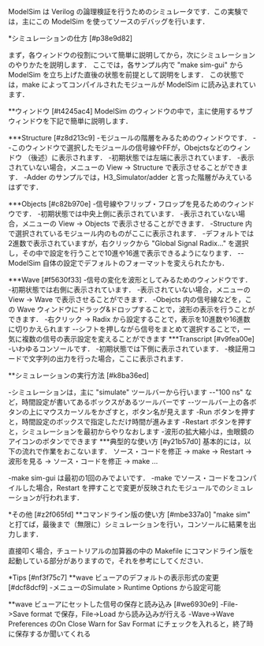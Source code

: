 ModelSim は Verilog の論理検証を行うためのシミュレータです．この実験では，主にこの ModelSim を使ってソースのデバッグを行います．

*シミュレーションの仕方 [#p38e9d82]

まず，各ウィンドウの役割について簡単に説明してから，次にシミュレーションのやりかたを説明します．
ここでは，各サンプル内で "make sim-gui" からModelSim を立ち上げた直後の状態を前提として説明をします．
この状態では，make によってコンパイルされたモジュールが ModelSim に読み込まれています．

**ウィンドウ [#t4245ac4]
ModelSim のウィンドウの中で，主に使用するサブウィンドウを下記で簡単に説明します．

***Structure [#z8d213c9]
-モジュールの階層をみるためのウィンドウです．
--このウィンドウで選択したモジュールの信号線やFFが，Obejctsなどのウィンドウ （後述）に表示されます．
-初期状態では左端に表示されています．
-表示されていない場合，メニューの View -> Structure で表示させることができます．
-Adder のサンプルでは，H3_Simulator/adder と言った階層がみえているはずです．

***Objects [#c82b970e]
-信号線やフリップ・フロップを見るためのウィンドウです．
-初期状態では中央上側に表示されています．
-表示されていない場合，メニューの View -> Objects で表示させることができます．
-Structure 内で選択されているモジュール内のものがここに表示されます．
-デフォルトでは2進数で表示されていますが，右クリックから "Global Signal Radix..." を選択し，その中で設定を行うことで10進や16進で表示できるようになります．
--ModelSim 自体の設定でデフォルトのフォーマットを変えられたかも．

***Wave [#f5630f33]
-信号の変化を波形としてみるためのウィンドウです．
-初期状態では右側に表示されています．
-表示されていない場合，メニューの View -> Wave で表示させることができます．
-Obejcts 内の信号線などを，この Wave ウィンドウにドラッグ&ドロップすることで，波形の表示を行うことができます．
-右クリック -> Radix から設定することで，表示を10進数や16進数に切りかえられます
--シフトを押しながら信号をまとめて選択することで，一気に複数の信号の表示設定を変えることができます
***Transcript [#v9fea00e]
-いわゆるコンソールです．
-初期状態では下側に表示されています．
-検証用コードで文字列の出力を行った場合，ここに表示されます．


**シミュレーションの実行方法 [#k8ba36ed]

-シミュレーションは，主に "simulate" ツールバーから行います
--"100 ns" など，時間設定が書いてあるボックスがあるツールバーです
--ツールバー上の各ボタンの上にマウスカーソルをかざすと，ボタン名が見えます
-Run ボタンを押すと，時間設定のボックスで指定しただけ時間が進みます
-Restart ボタンを押すと，シミュレーションを最初からやりなおします
-波形の拡大縮小は，虫眼鏡のアイコンのボタンでできます
***典型的な使い方 [#y21b57d0]
基本的には，以下の流れで作業をおこないます．
 ソース・コードを修正 -> make -> Restart -> 波形を見る -> ソース・コードを修正 -> make ...

-make sim-gui は最初の1回のみでよいです．
-make でソース・コードをコンパイルした場合，Restart を押すことで変更が反映されたモジュールでのシミュレーションが行われます．


*その他 [#z2f065fd]
**コマンドライン版の使い方 [#mbe337a0]
"make sim" と打てば，最後まで（無限に）シミュレーションを行い，コンソールに結果を出力します．

直接叩く場合，チュートリアルの加算器の中の Makefile にコマンドライン版を起動している部分がありますので，それを参考にしてください．

*Tips [#nf3f75c7]
**wave ビューアのデフォルトの表示形式の変更 [#dcf8dcf9]
-メニューのSimulate > Runtime Options から設定可能

**wave ビューアにセットした信号の保存と読み込み [#we6930e9]
-File->Save format で保存，File->Load から読み込みが行える
-Wave->Wave Preferences のOn Close Warn for Sav Format にチェックを入れると，終了時に保存するか聞いてくれる
